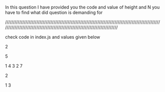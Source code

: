 In this question I have provided you the code and value of height and N you have to find what did question is demanding for 

///////////////////////////////////////////////////////////////////////////////////////////////////////////////////////////////////////////////////////////////////////////

check code in index.js and values given below

2

5

1 4 3 2 7

2

1 3
